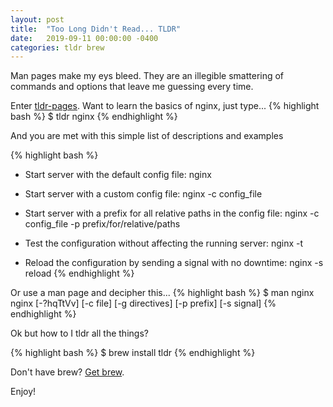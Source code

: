 ```yaml
---
layout: post
title:  "Too Long Didn't Read... TLDR"
date:   2019-09-11 00:00:00 -0400
categories: tldr brew
---
```

Man pages make my eys bleed. They are an illegible smattering of commands and options that leave me guessing every time. 

Enter [tldr-pages](https://tldr.sh). Want to learn the basics of nginx, just type... 
{% highlight bash %}
$ tldr nginx
{% endhighlight %}

And you are met with this simple list of descriptions and examples

{% highlight bash %}
- Start server with the default config file:
    nginx

- Start server with a custom config file:
    nginx -c config_file

- Start server with a prefix for all relative paths in the config file:
    nginx -c config_file -p prefix/for/relative/paths

- Test the configuration without affecting the running server:
    nginx -t

- Reload the configuration by sending a signal with no downtime:
    nginx -s reload
{% endhighlight %}

Or use a man page and decipher this...
{% highlight bash %}
$ man nginx
nginx [-?hqTtVv] [-c file] [-g directives] [-p prefix] [-s signal]
{% endhighlight %}

Ok but how to I tldr all the things?

 {% highlight bash %}
$ brew install tldr
{% endhighlight %}

Don't have brew? [Get brew](https://brew.sh/).

Enjoy!